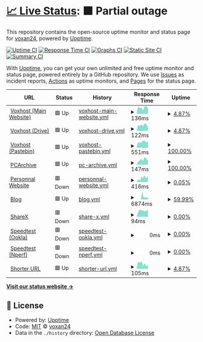 # [📈 Live Status](https://status.voxhost.fr): <!--live status--> **🟧 Partial outage**

This repository contains the open-source uptime monitor and status page for [voxan24](valentinslr.com), powered by [Upptime](https://github.com/upptime/upptime).

[![Uptime CI](https://github.com/voxan24/status.voxhost.fr/workflows/Uptime%20CI/badge.svg)](https://github.com/voxan24/status.voxhost.fr/actions?query=workflow%3A%22Uptime+CI%22)
[![Response Time CI](https://github.com/voxan24/status.voxhost.fr/workflows/Response%20Time%20CI/badge.svg)](https://github.com/voxan24/status.voxhost.fr/actions?query=workflow%3A%22Response+Time+CI%22)
[![Graphs CI](https://github.com/voxan24/status.voxhost.fr/workflows/Graphs%20CI/badge.svg)](https://github.com/voxan24/status.voxhost.fr/actions?query=workflow%3A%22Graphs+CI%22)
[![Static Site CI](https://github.com/voxan24/status.voxhost.fr/workflows/Static%20Site%20CI/badge.svg)](https://github.com/voxan24/status.voxhost.fr/actions?query=workflow%3A%22Static+Site+CI%22)
[![Summary CI](https://github.com/voxan24/status.voxhost.fr/workflows/Summary%20CI/badge.svg)](https://github.com/voxan24/status.voxhost.fr/actions?query=workflow%3A%22Summary+CI%22)

With [Upptime](https://upptime.js.org), you can get your own unlimited and free uptime monitor and status page, powered entirely by a GitHub repository. We use [Issues](https://github.com/voxan24/status.voxhost.fr/issues) as incident reports, [Actions](https://github.com/voxan24/status.voxhost.fr/actions) as uptime monitors, and [Pages](https://status.voxhost.fr) for the status page.

<!--start: status pages-->
<!-- This summary is generated by Upptime (https://github.com/upptime/upptime) -->
<!-- Do not edit this manually, your changes will be overwritten -->
<!-- prettier-ignore -->
| URL | Status | History | Response Time | Uptime |
| --- | ------ | ------- | ------------- | ------ |
| <img alt="" src="https://favicons.githubusercontent.com/voxhost.fr" height="13"> [Voxhost (Main Website)](https://voxhost.fr) | 🟩 Up | [voxhost-main-website.yml](https://github.com/VoXaN24/status.voxhost.fr/commits/HEAD/history/voxhost-main-website.yml) | <details><summary><img alt="Response time graph" src="./graphs/voxhost-main-website/response-time-week.png" height="20"> 136ms</summary><br><a href="https://status.voxhost.fr/history/voxhost-main-website"><img alt="Response time 131" src="https://img.shields.io/endpoint?url=https%3A%2F%2Fraw.githubusercontent.com%2FVoXaN24%2Fstatus.voxhost.fr%2FHEAD%2Fapi%2Fvoxhost-main-website%2Fresponse-time.json"></a><br><a href="https://status.voxhost.fr/history/voxhost-main-website"><img alt="24-hour response time 131" src="https://img.shields.io/endpoint?url=https%3A%2F%2Fraw.githubusercontent.com%2FVoXaN24%2Fstatus.voxhost.fr%2FHEAD%2Fapi%2Fvoxhost-main-website%2Fresponse-time-day.json"></a><br><a href="https://status.voxhost.fr/history/voxhost-main-website"><img alt="7-day response time 136" src="https://img.shields.io/endpoint?url=https%3A%2F%2Fraw.githubusercontent.com%2FVoXaN24%2Fstatus.voxhost.fr%2FHEAD%2Fapi%2Fvoxhost-main-website%2Fresponse-time-week.json"></a><br><a href="https://status.voxhost.fr/history/voxhost-main-website"><img alt="30-day response time 131" src="https://img.shields.io/endpoint?url=https%3A%2F%2Fraw.githubusercontent.com%2FVoXaN24%2Fstatus.voxhost.fr%2FHEAD%2Fapi%2Fvoxhost-main-website%2Fresponse-time-month.json"></a><br><a href="https://status.voxhost.fr/history/voxhost-main-website"><img alt="1-year response time 131" src="https://img.shields.io/endpoint?url=https%3A%2F%2Fraw.githubusercontent.com%2FVoXaN24%2Fstatus.voxhost.fr%2FHEAD%2Fapi%2Fvoxhost-main-website%2Fresponse-time-year.json"></a></details> | <details><summary><a href="https://status.voxhost.fr/history/voxhost-main-website">4.87%</a></summary><a href="https://status.voxhost.fr/history/voxhost-main-website"><img alt="All-time uptime 77.81%" src="https://img.shields.io/endpoint?url=https%3A%2F%2Fraw.githubusercontent.com%2FVoXaN24%2Fstatus.voxhost.fr%2FHEAD%2Fapi%2Fvoxhost-main-website%2Fuptime.json"></a><br><a href="https://status.voxhost.fr/history/voxhost-main-website"><img alt="24-hour uptime 34.11%" src="https://img.shields.io/endpoint?url=https%3A%2F%2Fraw.githubusercontent.com%2FVoXaN24%2Fstatus.voxhost.fr%2FHEAD%2Fapi%2Fvoxhost-main-website%2Fuptime-day.json"></a><br><a href="https://status.voxhost.fr/history/voxhost-main-website"><img alt="7-day uptime 4.87%" src="https://img.shields.io/endpoint?url=https%3A%2F%2Fraw.githubusercontent.com%2FVoXaN24%2Fstatus.voxhost.fr%2FHEAD%2Fapi%2Fvoxhost-main-website%2Fuptime-week.json"></a><br><a href="https://status.voxhost.fr/history/voxhost-main-website"><img alt="30-day uptime 73.90%" src="https://img.shields.io/endpoint?url=https%3A%2F%2Fraw.githubusercontent.com%2FVoXaN24%2Fstatus.voxhost.fr%2FHEAD%2Fapi%2Fvoxhost-main-website%2Fuptime-month.json"></a><br><a href="https://status.voxhost.fr/history/voxhost-main-website"><img alt="1-year uptime 77.81%" src="https://img.shields.io/endpoint?url=https%3A%2F%2Fraw.githubusercontent.com%2FVoXaN24%2Fstatus.voxhost.fr%2FHEAD%2Fapi%2Fvoxhost-main-website%2Fuptime-year.json"></a></details>
| <img alt="" src="https://favicons.githubusercontent.com/drive.voxhost.fr" height="13"> [Voxhost (Drive)](https://drive.voxhost.fr) | 🟩 Up | [voxhost-drive.yml](https://github.com/VoXaN24/status.voxhost.fr/commits/HEAD/history/voxhost-drive.yml) | <details><summary><img alt="Response time graph" src="./graphs/voxhost-drive/response-time-week.png" height="20"> 122ms</summary><br><a href="https://status.voxhost.fr/history/voxhost-drive"><img alt="Response time 114" src="https://img.shields.io/endpoint?url=https%3A%2F%2Fraw.githubusercontent.com%2FVoXaN24%2Fstatus.voxhost.fr%2FHEAD%2Fapi%2Fvoxhost-drive%2Fresponse-time.json"></a><br><a href="https://status.voxhost.fr/history/voxhost-drive"><img alt="24-hour response time 109" src="https://img.shields.io/endpoint?url=https%3A%2F%2Fraw.githubusercontent.com%2FVoXaN24%2Fstatus.voxhost.fr%2FHEAD%2Fapi%2Fvoxhost-drive%2Fresponse-time-day.json"></a><br><a href="https://status.voxhost.fr/history/voxhost-drive"><img alt="7-day response time 122" src="https://img.shields.io/endpoint?url=https%3A%2F%2Fraw.githubusercontent.com%2FVoXaN24%2Fstatus.voxhost.fr%2FHEAD%2Fapi%2Fvoxhost-drive%2Fresponse-time-week.json"></a><br><a href="https://status.voxhost.fr/history/voxhost-drive"><img alt="30-day response time 119" src="https://img.shields.io/endpoint?url=https%3A%2F%2Fraw.githubusercontent.com%2FVoXaN24%2Fstatus.voxhost.fr%2FHEAD%2Fapi%2Fvoxhost-drive%2Fresponse-time-month.json"></a><br><a href="https://status.voxhost.fr/history/voxhost-drive"><img alt="1-year response time 114" src="https://img.shields.io/endpoint?url=https%3A%2F%2Fraw.githubusercontent.com%2FVoXaN24%2Fstatus.voxhost.fr%2FHEAD%2Fapi%2Fvoxhost-drive%2Fresponse-time-year.json"></a></details> | <details><summary><a href="https://status.voxhost.fr/history/voxhost-drive">4.87%</a></summary><a href="https://status.voxhost.fr/history/voxhost-drive"><img alt="All-time uptime 77.81%" src="https://img.shields.io/endpoint?url=https%3A%2F%2Fraw.githubusercontent.com%2FVoXaN24%2Fstatus.voxhost.fr%2FHEAD%2Fapi%2Fvoxhost-drive%2Fuptime.json"></a><br><a href="https://status.voxhost.fr/history/voxhost-drive"><img alt="24-hour uptime 34.10%" src="https://img.shields.io/endpoint?url=https%3A%2F%2Fraw.githubusercontent.com%2FVoXaN24%2Fstatus.voxhost.fr%2FHEAD%2Fapi%2Fvoxhost-drive%2Fuptime-day.json"></a><br><a href="https://status.voxhost.fr/history/voxhost-drive"><img alt="7-day uptime 4.87%" src="https://img.shields.io/endpoint?url=https%3A%2F%2Fraw.githubusercontent.com%2FVoXaN24%2Fstatus.voxhost.fr%2FHEAD%2Fapi%2Fvoxhost-drive%2Fuptime-week.json"></a><br><a href="https://status.voxhost.fr/history/voxhost-drive"><img alt="30-day uptime 73.90%" src="https://img.shields.io/endpoint?url=https%3A%2F%2Fraw.githubusercontent.com%2FVoXaN24%2Fstatus.voxhost.fr%2FHEAD%2Fapi%2Fvoxhost-drive%2Fuptime-month.json"></a><br><a href="https://status.voxhost.fr/history/voxhost-drive"><img alt="1-year uptime 77.81%" src="https://img.shields.io/endpoint?url=https%3A%2F%2Fraw.githubusercontent.com%2FVoXaN24%2Fstatus.voxhost.fr%2FHEAD%2Fapi%2Fvoxhost-drive%2Fuptime-year.json"></a></details>
| <img alt="" src="https://favicons.githubusercontent.com/paste.voxhost.fr" height="13"> [Voxhost (Pastebin)](https://paste.voxhost.fr) | 🟩 Up | [voxhost-pastebin.yml](https://github.com/VoXaN24/status.voxhost.fr/commits/HEAD/history/voxhost-pastebin.yml) | <details><summary><img alt="Response time graph" src="./graphs/voxhost-pastebin/response-time-week.png" height="20"> 551ms</summary><br><a href="https://status.voxhost.fr/history/voxhost-pastebin"><img alt="Response time 604" src="https://img.shields.io/endpoint?url=https%3A%2F%2Fraw.githubusercontent.com%2FVoXaN24%2Fstatus.voxhost.fr%2FHEAD%2Fapi%2Fvoxhost-pastebin%2Fresponse-time.json"></a><br><a href="https://status.voxhost.fr/history/voxhost-pastebin"><img alt="24-hour response time 536" src="https://img.shields.io/endpoint?url=https%3A%2F%2Fraw.githubusercontent.com%2FVoXaN24%2Fstatus.voxhost.fr%2FHEAD%2Fapi%2Fvoxhost-pastebin%2Fresponse-time-day.json"></a><br><a href="https://status.voxhost.fr/history/voxhost-pastebin"><img alt="7-day response time 551" src="https://img.shields.io/endpoint?url=https%3A%2F%2Fraw.githubusercontent.com%2FVoXaN24%2Fstatus.voxhost.fr%2FHEAD%2Fapi%2Fvoxhost-pastebin%2Fresponse-time-week.json"></a><br><a href="https://status.voxhost.fr/history/voxhost-pastebin"><img alt="30-day response time 594" src="https://img.shields.io/endpoint?url=https%3A%2F%2Fraw.githubusercontent.com%2FVoXaN24%2Fstatus.voxhost.fr%2FHEAD%2Fapi%2Fvoxhost-pastebin%2Fresponse-time-month.json"></a><br><a href="https://status.voxhost.fr/history/voxhost-pastebin"><img alt="1-year response time 604" src="https://img.shields.io/endpoint?url=https%3A%2F%2Fraw.githubusercontent.com%2FVoXaN24%2Fstatus.voxhost.fr%2FHEAD%2Fapi%2Fvoxhost-pastebin%2Fresponse-time-year.json"></a></details> | <details><summary><a href="https://status.voxhost.fr/history/voxhost-pastebin">100.00%</a></summary><a href="https://status.voxhost.fr/history/voxhost-pastebin"><img alt="All-time uptime 99.96%" src="https://img.shields.io/endpoint?url=https%3A%2F%2Fraw.githubusercontent.com%2FVoXaN24%2Fstatus.voxhost.fr%2FHEAD%2Fapi%2Fvoxhost-pastebin%2Fuptime.json"></a><br><a href="https://status.voxhost.fr/history/voxhost-pastebin"><img alt="24-hour uptime 100.00%" src="https://img.shields.io/endpoint?url=https%3A%2F%2Fraw.githubusercontent.com%2FVoXaN24%2Fstatus.voxhost.fr%2FHEAD%2Fapi%2Fvoxhost-pastebin%2Fuptime-day.json"></a><br><a href="https://status.voxhost.fr/history/voxhost-pastebin"><img alt="7-day uptime 100.00%" src="https://img.shields.io/endpoint?url=https%3A%2F%2Fraw.githubusercontent.com%2FVoXaN24%2Fstatus.voxhost.fr%2FHEAD%2Fapi%2Fvoxhost-pastebin%2Fuptime-week.json"></a><br><a href="https://status.voxhost.fr/history/voxhost-pastebin"><img alt="30-day uptime 99.95%" src="https://img.shields.io/endpoint?url=https%3A%2F%2Fraw.githubusercontent.com%2FVoXaN24%2Fstatus.voxhost.fr%2FHEAD%2Fapi%2Fvoxhost-pastebin%2Fuptime-month.json"></a><br><a href="https://status.voxhost.fr/history/voxhost-pastebin"><img alt="1-year uptime 99.96%" src="https://img.shields.io/endpoint?url=https%3A%2F%2Fraw.githubusercontent.com%2FVoXaN24%2Fstatus.voxhost.fr%2FHEAD%2Fapi%2Fvoxhost-pastebin%2Fuptime-year.json"></a></details>
| <img alt="" src="https://favicons.githubusercontent.com/pcarchive.fr" height="13"> [PCArchive](https://pcarchive.fr) | 🟩 Up | [pc-archive.yml](https://github.com/VoXaN24/status.voxhost.fr/commits/HEAD/history/pc-archive.yml) | <details><summary><img alt="Response time graph" src="./graphs/pc-archive/response-time-week.png" height="20"> 147ms</summary><br><a href="https://status.voxhost.fr/history/pc-archive"><img alt="Response time 155" src="https://img.shields.io/endpoint?url=https%3A%2F%2Fraw.githubusercontent.com%2FVoXaN24%2Fstatus.voxhost.fr%2FHEAD%2Fapi%2Fpc-archive%2Fresponse-time.json"></a><br><a href="https://status.voxhost.fr/history/pc-archive"><img alt="24-hour response time 206" src="https://img.shields.io/endpoint?url=https%3A%2F%2Fraw.githubusercontent.com%2FVoXaN24%2Fstatus.voxhost.fr%2FHEAD%2Fapi%2Fpc-archive%2Fresponse-time-day.json"></a><br><a href="https://status.voxhost.fr/history/pc-archive"><img alt="7-day response time 147" src="https://img.shields.io/endpoint?url=https%3A%2F%2Fraw.githubusercontent.com%2FVoXaN24%2Fstatus.voxhost.fr%2FHEAD%2Fapi%2Fpc-archive%2Fresponse-time-week.json"></a><br><a href="https://status.voxhost.fr/history/pc-archive"><img alt="30-day response time 172" src="https://img.shields.io/endpoint?url=https%3A%2F%2Fraw.githubusercontent.com%2FVoXaN24%2Fstatus.voxhost.fr%2FHEAD%2Fapi%2Fpc-archive%2Fresponse-time-month.json"></a><br><a href="https://status.voxhost.fr/history/pc-archive"><img alt="1-year response time 155" src="https://img.shields.io/endpoint?url=https%3A%2F%2Fraw.githubusercontent.com%2FVoXaN24%2Fstatus.voxhost.fr%2FHEAD%2Fapi%2Fpc-archive%2Fresponse-time-year.json"></a></details> | <details><summary><a href="https://status.voxhost.fr/history/pc-archive">100.00%</a></summary><a href="https://status.voxhost.fr/history/pc-archive"><img alt="All-time uptime 99.73%" src="https://img.shields.io/endpoint?url=https%3A%2F%2Fraw.githubusercontent.com%2FVoXaN24%2Fstatus.voxhost.fr%2FHEAD%2Fapi%2Fpc-archive%2Fuptime.json"></a><br><a href="https://status.voxhost.fr/history/pc-archive"><img alt="24-hour uptime 100.00%" src="https://img.shields.io/endpoint?url=https%3A%2F%2Fraw.githubusercontent.com%2FVoXaN24%2Fstatus.voxhost.fr%2FHEAD%2Fapi%2Fpc-archive%2Fuptime-day.json"></a><br><a href="https://status.voxhost.fr/history/pc-archive"><img alt="7-day uptime 100.00%" src="https://img.shields.io/endpoint?url=https%3A%2F%2Fraw.githubusercontent.com%2FVoXaN24%2Fstatus.voxhost.fr%2FHEAD%2Fapi%2Fpc-archive%2Fuptime-week.json"></a><br><a href="https://status.voxhost.fr/history/pc-archive"><img alt="30-day uptime 100.00%" src="https://img.shields.io/endpoint?url=https%3A%2F%2Fraw.githubusercontent.com%2FVoXaN24%2Fstatus.voxhost.fr%2FHEAD%2Fapi%2Fpc-archive%2Fuptime-month.json"></a><br><a href="https://status.voxhost.fr/history/pc-archive"><img alt="1-year uptime 99.73%" src="https://img.shields.io/endpoint?url=https%3A%2F%2Fraw.githubusercontent.com%2FVoXaN24%2Fstatus.voxhost.fr%2FHEAD%2Fapi%2Fpc-archive%2Fuptime-year.json"></a></details>
| <img alt="" src="https://favicons.githubusercontent.com/valentinslr.com" height="13"> [Personnal Website](https://valentinslr.com) | 🟥 Down | [personnal-website.yml](https://github.com/VoXaN24/status.voxhost.fr/commits/HEAD/history/personnal-website.yml) | <details><summary><img alt="Response time graph" src="./graphs/personnal-website/response-time-week.png" height="20"> 416ms</summary><br><a href="https://status.voxhost.fr/history/personnal-website"><img alt="Response time 505" src="https://img.shields.io/endpoint?url=https%3A%2F%2Fraw.githubusercontent.com%2FVoXaN24%2Fstatus.voxhost.fr%2FHEAD%2Fapi%2Fpersonnal-website%2Fresponse-time.json"></a><br><a href="https://status.voxhost.fr/history/personnal-website"><img alt="24-hour response time 454" src="https://img.shields.io/endpoint?url=https%3A%2F%2Fraw.githubusercontent.com%2FVoXaN24%2Fstatus.voxhost.fr%2FHEAD%2Fapi%2Fpersonnal-website%2Fresponse-time-day.json"></a><br><a href="https://status.voxhost.fr/history/personnal-website"><img alt="7-day response time 416" src="https://img.shields.io/endpoint?url=https%3A%2F%2Fraw.githubusercontent.com%2FVoXaN24%2Fstatus.voxhost.fr%2FHEAD%2Fapi%2Fpersonnal-website%2Fresponse-time-week.json"></a><br><a href="https://status.voxhost.fr/history/personnal-website"><img alt="30-day response time 454" src="https://img.shields.io/endpoint?url=https%3A%2F%2Fraw.githubusercontent.com%2FVoXaN24%2Fstatus.voxhost.fr%2FHEAD%2Fapi%2Fpersonnal-website%2Fresponse-time-month.json"></a><br><a href="https://status.voxhost.fr/history/personnal-website"><img alt="1-year response time 505" src="https://img.shields.io/endpoint?url=https%3A%2F%2Fraw.githubusercontent.com%2FVoXaN24%2Fstatus.voxhost.fr%2FHEAD%2Fapi%2Fpersonnal-website%2Fresponse-time-year.json"></a></details> | <details><summary><a href="https://status.voxhost.fr/history/personnal-website">0.05%</a></summary><a href="https://status.voxhost.fr/history/personnal-website"><img alt="All-time uptime 76.05%" src="https://img.shields.io/endpoint?url=https%3A%2F%2Fraw.githubusercontent.com%2FVoXaN24%2Fstatus.voxhost.fr%2FHEAD%2Fapi%2Fpersonnal-website%2Fuptime.json"></a><br><a href="https://status.voxhost.fr/history/personnal-website"><img alt="24-hour uptime 0.00%" src="https://img.shields.io/endpoint?url=https%3A%2F%2Fraw.githubusercontent.com%2FVoXaN24%2Fstatus.voxhost.fr%2FHEAD%2Fapi%2Fpersonnal-website%2Fuptime-day.json"></a><br><a href="https://status.voxhost.fr/history/personnal-website"><img alt="7-day uptime 0.05%" src="https://img.shields.io/endpoint?url=https%3A%2F%2Fraw.githubusercontent.com%2FVoXaN24%2Fstatus.voxhost.fr%2FHEAD%2Fapi%2Fpersonnal-website%2Fuptime-week.json"></a><br><a href="https://status.voxhost.fr/history/personnal-website"><img alt="30-day uptime 72.30%" src="https://img.shields.io/endpoint?url=https%3A%2F%2Fraw.githubusercontent.com%2FVoXaN24%2Fstatus.voxhost.fr%2FHEAD%2Fapi%2Fpersonnal-website%2Fuptime-month.json"></a><br><a href="https://status.voxhost.fr/history/personnal-website"><img alt="1-year uptime 76.05%" src="https://img.shields.io/endpoint?url=https%3A%2F%2Fraw.githubusercontent.com%2FVoXaN24%2Fstatus.voxhost.fr%2FHEAD%2Fapi%2Fpersonnal-website%2Fuptime-year.json"></a></details>
| <img alt="" src="https://favicons.githubusercontent.com/blog.valentinslr.com" height="13"> [Blog](https://blog.valentinslr.com) | 🟩 Up | [blog.yml](https://github.com/VoXaN24/status.voxhost.fr/commits/HEAD/history/blog.yml) | <details><summary><img alt="Response time graph" src="./graphs/blog/response-time-week.png" height="20"> 6874ms</summary><br><a href="https://status.voxhost.fr/history/blog"><img alt="Response time 3973" src="https://img.shields.io/endpoint?url=https%3A%2F%2Fraw.githubusercontent.com%2FVoXaN24%2Fstatus.voxhost.fr%2FHEAD%2Fapi%2Fblog%2Fresponse-time.json"></a><br><a href="https://status.voxhost.fr/history/blog"><img alt="24-hour response time 6151" src="https://img.shields.io/endpoint?url=https%3A%2F%2Fraw.githubusercontent.com%2FVoXaN24%2Fstatus.voxhost.fr%2FHEAD%2Fapi%2Fblog%2Fresponse-time-day.json"></a><br><a href="https://status.voxhost.fr/history/blog"><img alt="7-day response time 6874" src="https://img.shields.io/endpoint?url=https%3A%2F%2Fraw.githubusercontent.com%2FVoXaN24%2Fstatus.voxhost.fr%2FHEAD%2Fapi%2Fblog%2Fresponse-time-week.json"></a><br><a href="https://status.voxhost.fr/history/blog"><img alt="30-day response time 6032" src="https://img.shields.io/endpoint?url=https%3A%2F%2Fraw.githubusercontent.com%2FVoXaN24%2Fstatus.voxhost.fr%2FHEAD%2Fapi%2Fblog%2Fresponse-time-month.json"></a><br><a href="https://status.voxhost.fr/history/blog"><img alt="1-year response time 3973" src="https://img.shields.io/endpoint?url=https%3A%2F%2Fraw.githubusercontent.com%2FVoXaN24%2Fstatus.voxhost.fr%2FHEAD%2Fapi%2Fblog%2Fresponse-time-year.json"></a></details> | <details><summary><a href="https://status.voxhost.fr/history/blog">59.99%</a></summary><a href="https://status.voxhost.fr/history/blog"><img alt="All-time uptime 79.23%" src="https://img.shields.io/endpoint?url=https%3A%2F%2Fraw.githubusercontent.com%2FVoXaN24%2Fstatus.voxhost.fr%2FHEAD%2Fapi%2Fblog%2Fuptime.json"></a><br><a href="https://status.voxhost.fr/history/blog"><img alt="24-hour uptime 100.00%" src="https://img.shields.io/endpoint?url=https%3A%2F%2Fraw.githubusercontent.com%2FVoXaN24%2Fstatus.voxhost.fr%2FHEAD%2Fapi%2Fblog%2Fuptime-day.json"></a><br><a href="https://status.voxhost.fr/history/blog"><img alt="7-day uptime 59.99%" src="https://img.shields.io/endpoint?url=https%3A%2F%2Fraw.githubusercontent.com%2FVoXaN24%2Fstatus.voxhost.fr%2FHEAD%2Fapi%2Fblog%2Fuptime-week.json"></a><br><a href="https://status.voxhost.fr/history/blog"><img alt="30-day uptime 86.10%" src="https://img.shields.io/endpoint?url=https%3A%2F%2Fraw.githubusercontent.com%2FVoXaN24%2Fstatus.voxhost.fr%2FHEAD%2Fapi%2Fblog%2Fuptime-month.json"></a><br><a href="https://status.voxhost.fr/history/blog"><img alt="1-year uptime 79.23%" src="https://img.shields.io/endpoint?url=https%3A%2F%2Fraw.githubusercontent.com%2FVoXaN24%2Fstatus.voxhost.fr%2FHEAD%2Fapi%2Fblog%2Fuptime-year.json"></a></details>
| <img alt="" src="https://favicons.githubusercontent.com/sharex.voxhost.fr" height="13"> [ShareX](https://sharex.voxhost.fr) | 🟥 Down | [share-x.yml](https://github.com/VoXaN24/status.voxhost.fr/commits/HEAD/history/share-x.yml) | <details><summary><img alt="Response time graph" src="./graphs/share-x/response-time-week.png" height="20"> 94ms</summary><br><a href="https://status.voxhost.fr/history/share-x"><img alt="Response time 723" src="https://img.shields.io/endpoint?url=https%3A%2F%2Fraw.githubusercontent.com%2FVoXaN24%2Fstatus.voxhost.fr%2FHEAD%2Fapi%2Fshare-x%2Fresponse-time.json"></a><br><a href="https://status.voxhost.fr/history/share-x"><img alt="24-hour response time 202" src="https://img.shields.io/endpoint?url=https%3A%2F%2Fraw.githubusercontent.com%2FVoXaN24%2Fstatus.voxhost.fr%2FHEAD%2Fapi%2Fshare-x%2Fresponse-time-day.json"></a><br><a href="https://status.voxhost.fr/history/share-x"><img alt="7-day response time 94" src="https://img.shields.io/endpoint?url=https%3A%2F%2Fraw.githubusercontent.com%2FVoXaN24%2Fstatus.voxhost.fr%2FHEAD%2Fapi%2Fshare-x%2Fresponse-time-week.json"></a><br><a href="https://status.voxhost.fr/history/share-x"><img alt="30-day response time 632" src="https://img.shields.io/endpoint?url=https%3A%2F%2Fraw.githubusercontent.com%2FVoXaN24%2Fstatus.voxhost.fr%2FHEAD%2Fapi%2Fshare-x%2Fresponse-time-month.json"></a><br><a href="https://status.voxhost.fr/history/share-x"><img alt="1-year response time 723" src="https://img.shields.io/endpoint?url=https%3A%2F%2Fraw.githubusercontent.com%2FVoXaN24%2Fstatus.voxhost.fr%2FHEAD%2Fapi%2Fshare-x%2Fresponse-time-year.json"></a></details> | <details><summary><a href="https://status.voxhost.fr/history/share-x">0.00%</a></summary><a href="https://status.voxhost.fr/history/share-x"><img alt="All-time uptime 76.73%" src="https://img.shields.io/endpoint?url=https%3A%2F%2Fraw.githubusercontent.com%2FVoXaN24%2Fstatus.voxhost.fr%2FHEAD%2Fapi%2Fshare-x%2Fuptime.json"></a><br><a href="https://status.voxhost.fr/history/share-x"><img alt="24-hour uptime 0.00%" src="https://img.shields.io/endpoint?url=https%3A%2F%2Fraw.githubusercontent.com%2FVoXaN24%2Fstatus.voxhost.fr%2FHEAD%2Fapi%2Fshare-x%2Fuptime-day.json"></a><br><a href="https://status.voxhost.fr/history/share-x"><img alt="7-day uptime 0.00%" src="https://img.shields.io/endpoint?url=https%3A%2F%2Fraw.githubusercontent.com%2FVoXaN24%2Fstatus.voxhost.fr%2FHEAD%2Fapi%2Fshare-x%2Fuptime-week.json"></a><br><a href="https://status.voxhost.fr/history/share-x"><img alt="30-day uptime 72.29%" src="https://img.shields.io/endpoint?url=https%3A%2F%2Fraw.githubusercontent.com%2FVoXaN24%2Fstatus.voxhost.fr%2FHEAD%2Fapi%2Fshare-x%2Fuptime-month.json"></a><br><a href="https://status.voxhost.fr/history/share-x"><img alt="1-year uptime 76.73%" src="https://img.shields.io/endpoint?url=https%3A%2F%2Fraw.githubusercontent.com%2FVoXaN24%2Fstatus.voxhost.fr%2FHEAD%2Fapi%2Fshare-x%2Fuptime-year.json"></a></details>
| <img alt="" src="https://favicons.githubusercontent.com/null" height="13"> [Speedtest (Ookla)](speedtest.voxhost.fr) | 🟥 Down | [speedtest-ookla.yml](https://github.com/VoXaN24/status.voxhost.fr/commits/HEAD/history/speedtest-ookla.yml) | <details><summary><img alt="Response time graph" src="./graphs/speedtest-ookla/response-time-week.png" height="20"> 0ms</summary><br><a href="https://status.voxhost.fr/history/speedtest-ookla"><img alt="Response time 323" src="https://img.shields.io/endpoint?url=https%3A%2F%2Fraw.githubusercontent.com%2FVoXaN24%2Fstatus.voxhost.fr%2FHEAD%2Fapi%2Fspeedtest-ookla%2Fresponse-time.json"></a><br><a href="https://status.voxhost.fr/history/speedtest-ookla"><img alt="24-hour response time 0" src="https://img.shields.io/endpoint?url=https%3A%2F%2Fraw.githubusercontent.com%2FVoXaN24%2Fstatus.voxhost.fr%2FHEAD%2Fapi%2Fspeedtest-ookla%2Fresponse-time-day.json"></a><br><a href="https://status.voxhost.fr/history/speedtest-ookla"><img alt="7-day response time 0" src="https://img.shields.io/endpoint?url=https%3A%2F%2Fraw.githubusercontent.com%2FVoXaN24%2Fstatus.voxhost.fr%2FHEAD%2Fapi%2Fspeedtest-ookla%2Fresponse-time-week.json"></a><br><a href="https://status.voxhost.fr/history/speedtest-ookla"><img alt="30-day response time 318" src="https://img.shields.io/endpoint?url=https%3A%2F%2Fraw.githubusercontent.com%2FVoXaN24%2Fstatus.voxhost.fr%2FHEAD%2Fapi%2Fspeedtest-ookla%2Fresponse-time-month.json"></a><br><a href="https://status.voxhost.fr/history/speedtest-ookla"><img alt="1-year response time 323" src="https://img.shields.io/endpoint?url=https%3A%2F%2Fraw.githubusercontent.com%2FVoXaN24%2Fstatus.voxhost.fr%2FHEAD%2Fapi%2Fspeedtest-ookla%2Fresponse-time-year.json"></a></details> | <details><summary><a href="https://status.voxhost.fr/history/speedtest-ookla">0.00%</a></summary><a href="https://status.voxhost.fr/history/speedtest-ookla"><img alt="All-time uptime 76.42%" src="https://img.shields.io/endpoint?url=https%3A%2F%2Fraw.githubusercontent.com%2FVoXaN24%2Fstatus.voxhost.fr%2FHEAD%2Fapi%2Fspeedtest-ookla%2Fuptime.json"></a><br><a href="https://status.voxhost.fr/history/speedtest-ookla"><img alt="24-hour uptime 0.00%" src="https://img.shields.io/endpoint?url=https%3A%2F%2Fraw.githubusercontent.com%2FVoXaN24%2Fstatus.voxhost.fr%2FHEAD%2Fapi%2Fspeedtest-ookla%2Fuptime-day.json"></a><br><a href="https://status.voxhost.fr/history/speedtest-ookla"><img alt="7-day uptime 0.00%" src="https://img.shields.io/endpoint?url=https%3A%2F%2Fraw.githubusercontent.com%2FVoXaN24%2Fstatus.voxhost.fr%2FHEAD%2Fapi%2Fspeedtest-ookla%2Fuptime-week.json"></a><br><a href="https://status.voxhost.fr/history/speedtest-ookla"><img alt="30-day uptime 71.93%" src="https://img.shields.io/endpoint?url=https%3A%2F%2Fraw.githubusercontent.com%2FVoXaN24%2Fstatus.voxhost.fr%2FHEAD%2Fapi%2Fspeedtest-ookla%2Fuptime-month.json"></a><br><a href="https://status.voxhost.fr/history/speedtest-ookla"><img alt="1-year uptime 76.42%" src="https://img.shields.io/endpoint?url=https%3A%2F%2Fraw.githubusercontent.com%2FVoXaN24%2Fstatus.voxhost.fr%2FHEAD%2Fapi%2Fspeedtest-ookla%2Fuptime-year.json"></a></details>
| <img alt="" src="https://favicons.githubusercontent.com/null" height="13"> [Speedtest (Nperf)](speedtest-nperf.voxhost.fr) | 🟥 Down | [speedtest-nperf.yml](https://github.com/VoXaN24/status.voxhost.fr/commits/HEAD/history/speedtest-nperf.yml) | <details><summary><img alt="Response time graph" src="./graphs/speedtest-nperf/response-time-week.png" height="20"> 0ms</summary><br><a href="https://status.voxhost.fr/history/speedtest-nperf"><img alt="Response time 324" src="https://img.shields.io/endpoint?url=https%3A%2F%2Fraw.githubusercontent.com%2FVoXaN24%2Fstatus.voxhost.fr%2FHEAD%2Fapi%2Fspeedtest-nperf%2Fresponse-time.json"></a><br><a href="https://status.voxhost.fr/history/speedtest-nperf"><img alt="24-hour response time 0" src="https://img.shields.io/endpoint?url=https%3A%2F%2Fraw.githubusercontent.com%2FVoXaN24%2Fstatus.voxhost.fr%2FHEAD%2Fapi%2Fspeedtest-nperf%2Fresponse-time-day.json"></a><br><a href="https://status.voxhost.fr/history/speedtest-nperf"><img alt="7-day response time 0" src="https://img.shields.io/endpoint?url=https%3A%2F%2Fraw.githubusercontent.com%2FVoXaN24%2Fstatus.voxhost.fr%2FHEAD%2Fapi%2Fspeedtest-nperf%2Fresponse-time-week.json"></a><br><a href="https://status.voxhost.fr/history/speedtest-nperf"><img alt="30-day response time 321" src="https://img.shields.io/endpoint?url=https%3A%2F%2Fraw.githubusercontent.com%2FVoXaN24%2Fstatus.voxhost.fr%2FHEAD%2Fapi%2Fspeedtest-nperf%2Fresponse-time-month.json"></a><br><a href="https://status.voxhost.fr/history/speedtest-nperf"><img alt="1-year response time 324" src="https://img.shields.io/endpoint?url=https%3A%2F%2Fraw.githubusercontent.com%2FVoXaN24%2Fstatus.voxhost.fr%2FHEAD%2Fapi%2Fspeedtest-nperf%2Fresponse-time-year.json"></a></details> | <details><summary><a href="https://status.voxhost.fr/history/speedtest-nperf">0.00%</a></summary><a href="https://status.voxhost.fr/history/speedtest-nperf"><img alt="All-time uptime 76.17%" src="https://img.shields.io/endpoint?url=https%3A%2F%2Fraw.githubusercontent.com%2FVoXaN24%2Fstatus.voxhost.fr%2FHEAD%2Fapi%2Fspeedtest-nperf%2Fuptime.json"></a><br><a href="https://status.voxhost.fr/history/speedtest-nperf"><img alt="24-hour uptime 0.00%" src="https://img.shields.io/endpoint?url=https%3A%2F%2Fraw.githubusercontent.com%2FVoXaN24%2Fstatus.voxhost.fr%2FHEAD%2Fapi%2Fspeedtest-nperf%2Fuptime-day.json"></a><br><a href="https://status.voxhost.fr/history/speedtest-nperf"><img alt="7-day uptime 0.00%" src="https://img.shields.io/endpoint?url=https%3A%2F%2Fraw.githubusercontent.com%2FVoXaN24%2Fstatus.voxhost.fr%2FHEAD%2Fapi%2Fspeedtest-nperf%2Fuptime-week.json"></a><br><a href="https://status.voxhost.fr/history/speedtest-nperf"><img alt="30-day uptime 71.93%" src="https://img.shields.io/endpoint?url=https%3A%2F%2Fraw.githubusercontent.com%2FVoXaN24%2Fstatus.voxhost.fr%2FHEAD%2Fapi%2Fspeedtest-nperf%2Fuptime-month.json"></a><br><a href="https://status.voxhost.fr/history/speedtest-nperf"><img alt="1-year uptime 76.17%" src="https://img.shields.io/endpoint?url=https%3A%2F%2Fraw.githubusercontent.com%2FVoXaN24%2Fstatus.voxhost.fr%2FHEAD%2Fapi%2Fspeedtest-nperf%2Fuptime-year.json"></a></details>
| <img alt="" src="https://favicons.githubusercontent.com/link.voxhost.fr" height="13"> [Shorter URL](https://link.voxhost.fr) | 🟩 Up | [shorter-url.yml](https://github.com/VoXaN24/status.voxhost.fr/commits/HEAD/history/shorter-url.yml) | <details><summary><img alt="Response time graph" src="./graphs/shorter-url/response-time-week.png" height="20"> 105ms</summary><br><a href="https://status.voxhost.fr/history/shorter-url"><img alt="Response time 95" src="https://img.shields.io/endpoint?url=https%3A%2F%2Fraw.githubusercontent.com%2FVoXaN24%2Fstatus.voxhost.fr%2FHEAD%2Fapi%2Fshorter-url%2Fresponse-time.json"></a><br><a href="https://status.voxhost.fr/history/shorter-url"><img alt="24-hour response time 128" src="https://img.shields.io/endpoint?url=https%3A%2F%2Fraw.githubusercontent.com%2FVoXaN24%2Fstatus.voxhost.fr%2FHEAD%2Fapi%2Fshorter-url%2Fresponse-time-day.json"></a><br><a href="https://status.voxhost.fr/history/shorter-url"><img alt="7-day response time 105" src="https://img.shields.io/endpoint?url=https%3A%2F%2Fraw.githubusercontent.com%2FVoXaN24%2Fstatus.voxhost.fr%2FHEAD%2Fapi%2Fshorter-url%2Fresponse-time-week.json"></a><br><a href="https://status.voxhost.fr/history/shorter-url"><img alt="30-day response time 95" src="https://img.shields.io/endpoint?url=https%3A%2F%2Fraw.githubusercontent.com%2FVoXaN24%2Fstatus.voxhost.fr%2FHEAD%2Fapi%2Fshorter-url%2Fresponse-time-month.json"></a><br><a href="https://status.voxhost.fr/history/shorter-url"><img alt="1-year response time 95" src="https://img.shields.io/endpoint?url=https%3A%2F%2Fraw.githubusercontent.com%2FVoXaN24%2Fstatus.voxhost.fr%2FHEAD%2Fapi%2Fshorter-url%2Fresponse-time-year.json"></a></details> | <details><summary><a href="https://status.voxhost.fr/history/shorter-url">4.87%</a></summary><a href="https://status.voxhost.fr/history/shorter-url"><img alt="All-time uptime 77.74%" src="https://img.shields.io/endpoint?url=https%3A%2F%2Fraw.githubusercontent.com%2FVoXaN24%2Fstatus.voxhost.fr%2FHEAD%2Fapi%2Fshorter-url%2Fuptime.json"></a><br><a href="https://status.voxhost.fr/history/shorter-url"><img alt="24-hour uptime 34.09%" src="https://img.shields.io/endpoint?url=https%3A%2F%2Fraw.githubusercontent.com%2FVoXaN24%2Fstatus.voxhost.fr%2FHEAD%2Fapi%2Fshorter-url%2Fuptime-day.json"></a><br><a href="https://status.voxhost.fr/history/shorter-url"><img alt="7-day uptime 4.87%" src="https://img.shields.io/endpoint?url=https%3A%2F%2Fraw.githubusercontent.com%2FVoXaN24%2Fstatus.voxhost.fr%2FHEAD%2Fapi%2Fshorter-url%2Fuptime-week.json"></a><br><a href="https://status.voxhost.fr/history/shorter-url"><img alt="30-day uptime 73.90%" src="https://img.shields.io/endpoint?url=https%3A%2F%2Fraw.githubusercontent.com%2FVoXaN24%2Fstatus.voxhost.fr%2FHEAD%2Fapi%2Fshorter-url%2Fuptime-month.json"></a><br><a href="https://status.voxhost.fr/history/shorter-url"><img alt="1-year uptime 77.74%" src="https://img.shields.io/endpoint?url=https%3A%2F%2Fraw.githubusercontent.com%2FVoXaN24%2Fstatus.voxhost.fr%2FHEAD%2Fapi%2Fshorter-url%2Fuptime-year.json"></a></details>

<!--end: status pages-->

[**Visit our status website →**](https://status.voxhost.fr)

## 📄 License

- Powered by: [Upptime](https://github.com/upptime/upptime)
- Code: [MIT](./LICENSE) © [voxan24](valentinslr.com)
- Data in the `./history` directory: [Open Database License](https://opendatacommons.org/licenses/odbl/1-0/)
